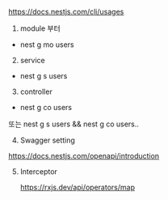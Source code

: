 https://docs.nestjs.com/cli/usages

1. module 부터

- nest g mo users

2. service

- nest g s users

3. controller

- nest g co users

또는 nest g s users && nest g co users..

4. Swagger setting

https://docs.nestjs.com/openapi/introduction

5. Interceptor

   https://rxjs.dev/api/operators/map
